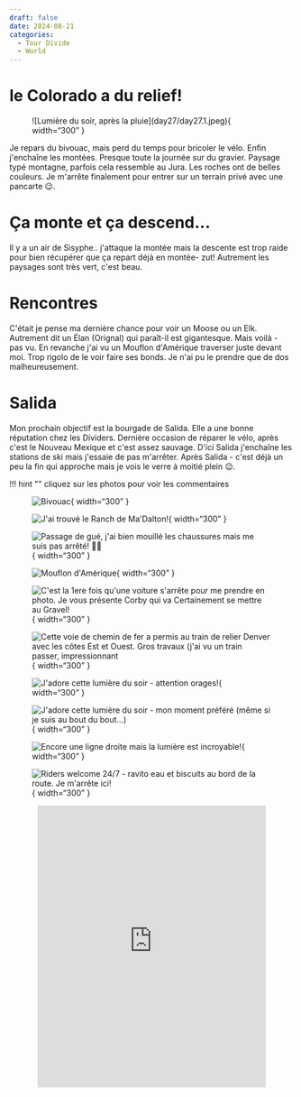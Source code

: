 ```yaml
---
draft: false 
date: 2024-08-21
categories:
  - Tour Divide
  - World
---
```


#  le Colorado a du relief!

<figure markdown>
![Lumière du soir, après la pluie](day27/day27.1.jpeg){ width=“300” }
</figure>

Je repars du bivouac, mais perd du temps pour bricoler le vélo. Enfin j'enchaîne les montées. Presque toute la journée sur du gravier. Paysage typé montagne, parfois cela ressemble au Jura. Les roches ont de belles couleurs. Je m'arrête finalement pour entrer sur un terrain privé avec une pancarte 😉.

<!-- more -->


# Ça monte et ça descend... 

Il y a un air de Sisyphe.. j'attaque la montée mais la descente est trop raide pour bien récupérer que ça repart déjà en montée- zut! Autrement les paysages sont très vert, c'est beau.

# Rencontres

C'était je pense ma dernière chance pour voir un Moose ou un Elk. Autrement dit un Élan (Orignal) qui paraît-il est gigantesque. Mais voilà - pas vu. En revanche j'ai vu un Mouflon d'Amérique traverser juste devant moi. Trop rigolo de le voir faire ses bonds. Je n'ai pu le prendre que de dos malheureusement. 


# Salida

Mon prochain objectif est la bourgade de Salida. Elle a une bonne réputation chez les Dividers. Dernière occasion de réparer le vélo, après c'est le Nouveau Mexique et c'est assez sauvage. D'ici Salida j'enchaîne les stations de ski mais j'essaie de pas m'arrêter. Après Salida - c'est déjà un peu la fin qui approche mais je vois le verre à moitié plein 😉.


!!! hint ""
    cliquez sur les photos pour voir les commentaires

<figure markdown>

![Bivouac](day27/day27.2.jpeg){ width=“300” }

![J'ai trouvé le Ranch de Ma'Dalton!](day27/day27.3.jpeg){ width=“300” }

![Passage de gué, j'ai bien mouillé les chaussures mais me suis pas arrêté! 😮‍💨](day27/day27.4.jpeg){ width=“300” }

![Mouflon d'Amérique](day27/day27.5.jpeg){ width=“300” }

![C'est la 1ere fois qu'une voiture s'arrête pour me prendre en photo. Je vous présente Corby qui va Certainement se mettre au Gravel!](day27/day27.6.jpeg){ width=“300” }

![Cette voie de chemin de fer a permis au train de relier Denver avec les côtes Est et Ouest. Gros travaux (j'ai vu un train passer, impressionnant](day27/day27.7.jpeg){ width=“300” }

![J'adore cette lumière du soir - attention orages!](day27/day27.8.jpeg){ width=“300” }

![J'adore cette lumière du soir - mon moment préféré (même si je suis au bout du bout...)](day27/day27.9.jpeg){ width=“300” }

![Encore une ligne droite mais la lumière est incroyable!](day27/day27.10.jpeg){ width=“300” }

![Riders welcome 24/7 - ravito eau et biscuits au bord de la route. Je m'arrête ici!](day27/day27.11.jpeg){ width=“300” }

</figure>

<center>
<iframe src='https://connect.garmin.com/modern/activity/embed/16827976659' title='Day 26' width='405' height='500' frameborder='0'></iframe>
</center>

